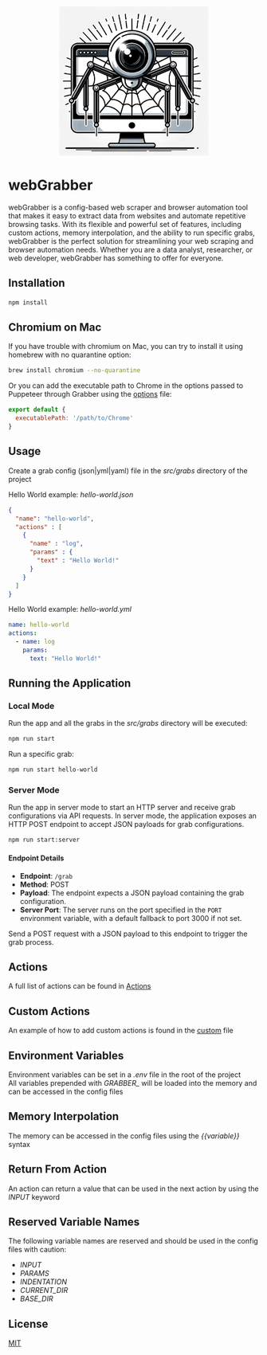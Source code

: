 <p align="center">
  <img src="assets/images/webGrabber.png" alt="webGrabber" width="300" height="300">
</p>

# webGrabber
webGrabber is a config-based web scraper and browser automation tool that makes it easy to extract data from websites and automate repetitive browsing tasks. With its flexible and powerful set of features, including custom actions, memory interpolation, and the ability to run specific grabs, webGrabber is the perfect solution for streamlining your web scraping and browser automation needs. Whether you are a data analyst, researcher, or web developer, webGrabber has something to offer for everyone.

## Installation

```bash
npm install
```

## Chromium on Mac

If you have trouble with chromium on Mac, you can try to install it using homebrew with no quarantine option:

```bash
brew install chromium --no-quarantine
```

Or you can add the executable path to Chrome in the options passed to Puppeteer through Grabber using the [options](src/config/options.js) file:

```js
export default {
  executablePath: '/path/to/Chrome'
}
```

## Usage
Create a grab config (json|yml|yaml) file in the *src/grabs* directory of the project

Hello World example: *hello-world.json*

```json
{
  "name": "hello-world",
  "actions" : [
    {
      "name" : "log",
      "params" : {
        "text" : "Hello World!"
      }
    }
  ]
}
```

Hello World example: *hello-world.yml*

```yml
name: hello-world
actions:
  - name: log
    params:
      text: "Hello World!"
```

## Running the Application

### Local Mode
Run the app and all the grabs in the *src/grabs* directory will be executed: 
```bash
npm run start
```

Run a specific grab:
```bash
npm run start hello-world
```

### Server Mode
Run the app in server mode to start an HTTP server and receive grab configurations via API requests.
In server mode, the application exposes an HTTP POST endpoint to accept JSON payloads for grab configurations.
```bash
npm run start:server
```

#### Endpoint Details
- **Endpoint**: `/grab`
- **Method**: POST
- **Payload**: The endpoint expects a JSON payload containing the grab configuration.
- **Server Port**: The server runs on the port specified in the `PORT` environment variable, with a default fallback to port 3000 if not set.

Send a POST request with a JSON payload to this endpoint to trigger the grab process.

## Actions
A full list of actions can be found in [Actions](src/classes/actions/README.md)

## Custom Actions
An example of how to add custom actions is found in the [custom](src/config/custom.js) file

## Environment Variables
Environment variables can be set in a *.env* file in the root of the project<br>
All variables prepended with *GRABBER_* will be loaded into the memory and can be accessed in the config files

## Memory Interpolation
The memory can be accessed in the config files using the *{{variable}}* syntax

## Return From Action
An action can return a value that can be used in the next action by using the *INPUT* keyword

## Reserved Variable Names
The following variable names are reserved and should be used in the config files with caution:
- *INPUT*
- *PARAMS*
- *INDENTATION*
- *CURRENT_DIR*
- *BASE_DIR*

## License

[MIT](https://choosealicense.com/licenses/mit/)